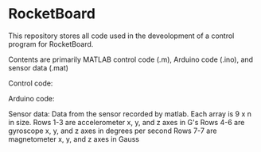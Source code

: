 # RocketBoard

This repository stores all code used in the deveolopment of a control program for RocketBoard.

Contents are primarily MATLAB control code (.m), Arduino code (.ino), and sensor data (.mat)

Control code:



Arduino code:



Sensor data:
	Data from the sensor recorded by matlab. Each array is 9 x n in size.
	Rows 1-3 are accelerometer x, y, and z axes in G's
	Rows 4-6 are gyroscope x, y, and z axes in degrees per second
	Rows 7-7 are magnetometer x, y, and z axes in Gauss